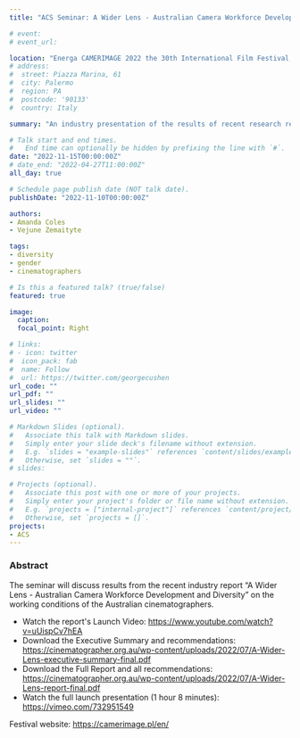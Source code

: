 ```yaml
---
title: "ACS Seminar: A Wider Lens - Australian Camera Workforce Development and Diversity"

# event: 
# event_url: 

location: "Energa CAMERIMAGE 2022 the 30th International Film Festival, Toruñ, Poland"
# address:
#  street: Piazza Marina, 61
#  city: Palermo
#  region: PA
#  postcode: '90133'
#  country: Italy

summary: "An industry presentation of the results of recent research report"

# Talk start and end times.
#   End time can optionally be hidden by prefixing the line with `#`.
date: "2022-11-15T00:00:00Z"
# date_end: "2022-04-27T11:00:00Z"
all_day: true

# Schedule page publish date (NOT talk date).
publishDate: "2022-11-10T00:00:00Z"

authors: 
- Amanda Coles
- Vejune Zemaityte

tags:
- diversity
- gender
- cinematographers

# Is this a featured talk? (true/false)
featured: true

image:
  caption: 
  focal_point: Right

# links:
# - icon: twitter
#  icon_pack: fab
#  name: Follow
#  url: https://twitter.com/georgecushen
url_code: ""
url_pdf: ""
url_slides: ""
url_video: ""

# Markdown Slides (optional).
#   Associate this talk with Markdown slides.
#   Simply enter your slide deck's filename without extension.
#   E.g. `slides = "example-slides"` references `content/slides/example-slides.md`.
#   Otherwise, set `slides = ""`.
# slides:

# Projects (optional).
#   Associate this post with one or more of your projects.
#   Simply enter your project's folder or file name without extension.
#   E.g. `projects = ["internal-project"]` references `content/project/deep-learning/index.md`.
#   Otherwise, set `projects = []`.
projects:
- ACS
---
```


### Abstract

The seminar will discuss results from the recent industry report “A Wider Lens - Australian Camera Workforce Development and Diversity” on the working conditions of the Australian cinematographers.

- Watch the report's Launch Video: https://www.youtube.com/watch?v=uUispCv7hEA
- Download the Executive Summary and recommendations: https://cinematographer.org.au/wp-content/uploads/2022/07/A-Wider-Lens-executive-summary-final.pdf
- Download the Full Report and all recommendations: https://cinematographer.org.au/wp-content/uploads/2022/07/A-Wider-Lens-report-final.pdf
- Watch the full launch presentation (1 hour 8 minutes): https://vimeo.com/732951549

Festival website: https://camerimage.pl/en/ 